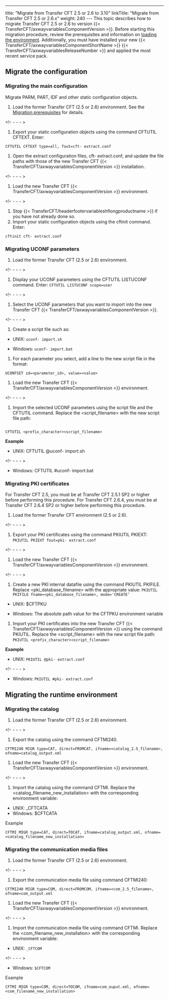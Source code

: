 ---
title: "Migrate from Transfer CFT 2.5 or 2.6 to 3.10"
linkTitle: "Migrate from Transfer CFT 2.5 or 2.6.x"
weight: 240
--- This topic describes how to migrate Transfer CFT 2.5 or 2.6 to version {{< TransferCFT/axwayvariablesComponentVersion  >}}. Before starting this migration procedure, review the prerequisites and information on [loading the environment](../../../../unix_install_start_here/upgrade_start_here/load_the_environment). Additionally, you must have installed your new {{< TransferCFT/axwayvariablesComponentShortName  >}} {{< TransferCFT/axwayvariablesReleaseNumber  >}} and applied the most recent service pack.

## Migrate the configuration

### Migrating the main configuration

Migrate PARM, PART, IDF and other static configuration objects.

1. Load the former Transfer CFT (2.5 or 2.6) environment. See the [Migration prerequisites](../../../../unix_install_start_here/upgrade_start_here/load_the_environment) for details.

<!- - - - >

1. Export your static configuration objects using the command CFTUTIL CFTEXT. Enter:

```
CFTUTIL CFTEXT type=all, fout=cft- extract.conf
```

1. Open the extract configuration files, cft- extract.conf, and update the file paths with those of the new Transfer CFT {{< TransferCFT/axwayvariablesComponentVersion >}} installation.

<!- - - - >

1. Load the new Transfer CFT {{< TransferCFT/axwayvariablesComponentVersion >}} environment.

<!- - - - >

1. Stop {{< TransferCFT/headerfootervariableshflongproductname >}} if you have not already done so.
1. Import your static configuration objects using the cftinit command.  
    Enter:

```
cftinit cft- extract.conf
```

### Migrating UCONF parameters

1. Load the former Transfer CFT (2.5 or 2.6) environment.

<!- - - - >

1. Display your UCONF parameters using the CFTUTIL LISTUCONF command. Enter: `CFTUTIL LISTUCONF scope=user`

<!- - - - >

1. Select the UCONF parameters that you want to import into the new Transfer CFT {{< TransferCFT/axwayvariablesComponentVersion >}}.

<!- - - - >

1. Create a script file such as:

- UNIX: `uconf- import.sh`

- Windows: `uconf- import.bat`

1. For each parameter you select, add a line to the new script file in the format:

```
UCONFSET id=<parameter_id>, value=<value>
```

1. Load the new Transfer CFT {{< TransferCFT/axwayvariablesComponentVersion >}} environment.

<!- - - - >

1. Import the selected UCONF parameters using the script file and the CFTUTIL command. Replace the &lt;script_filename> with the new script file path:

```

CFTUTIL <prefix_character><script_filename>

```

****Example****

- UNIX: CFTUTIL @uconf- import.sh

<!- - - - >

- Windows: CFTUTIL #uconf- import.bat

### Migrating PKI certificates

For Transfer CFT 2.5, you must be at Transfer CFT 2.5.1 SP2 or higher before performing this procedure. For Transfer CFT 2.6.4, you must be at Transfer CFT 2.6.4 SP2 or higher before performing this procedure.

1. Load the former Transfer CFT environment (2.5 or 2.6).

<!- - - - >

1. Export your PKI certificates using the command PKIUTIL PKIEXT: `PKIUTIL PKIEXT fout=pki- extract.conf`

<!- - - - >

1. Load the new Transfer CFT {{< TransferCFT/axwayvariablesComponentVersion >}} environment.

<!- - - - >

1. Create a new PKI internal datafile using the command PKIUTIL PKIFILE. Replace &lt;pki_database_filename> with the appropriate value: `PKIUTIL PKIFILE fname=<pki_database_filename>, mode='CREATE’`

- UNIX: $CFTPKU

- Windows: The absolute path value for the CFTPKU environment variable

1. Import your PKI certificates into the new Transfer CFT {{< TransferCFT/axwayvariablesComponentVersion >}} using the command PKIUTIL. Replace the &lt;script_filename> with the new script file path: `PKIUTIL <prefix_character><script_filename>`

****Example****

- UNIX: `PKIUTIL @pki- extract.conf`

<!- - - - >

- Windows: `PKIUTIL #pki- extract.conf`

## Migrating the runtime environment

### Migrating the catalog

1. Load the former Transfer CFT (2.5 or 2.6) environment.

<!- - - - >

1. Export the catalog using the command CFTMI240.

```
CFTMI240 MIGR type=CAT, direct=FROMCAT, ifname=<catalog_2.5_filename>, ofname=catalog_output.xml
```

1. Load the new Transfer CFT {{< TransferCFT/axwayvariablesComponentVersion >}} environment.

<!- - - - >

1. Import the catalog using the command CFTMI. Replace the &lt;catalog_filename_new_installation> with the corresponding environment variable:

- UNIX: _CFTCATA
- Windows: $CFTCATA

Example

```
CFTMI MIGR type=CAT, direct=TOCAT, ifname=catalog_output.xml, ofname=<catalog_filename_new_installation>
```

### Migrating the communication media files

1. Load the former Transfer CFT (2.5 or 2.6) environment.

<!- - - - >

1. Export the communication media file using command CFTMI240:

```
CFTMI240 MIGR type=COM, direct=FROMCOM, ifname=<com_2.5_filename>, ofname=com_output.xml
```

1. Load the new Transfer CFT {{< TransferCFT/axwayvariablesComponentVersion >}} environment.

<!- - - - >

1. Import the communication media file using command CFTMI. Replace the &lt;com_filename_new_installation> with the corresponding environment variable:

- UNIX: `_CFTCOM`

<!- - - - >

- Windows: `$CFTCOM`

Example

```
CFTMI MIGR type=COM, direct=TOCOM, ifname=com_ouput.xml, ofname=<com_filename_new_installation>
```
